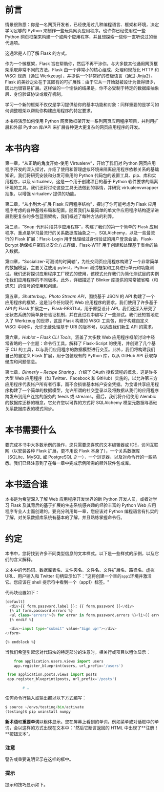 # 前言

情景很熟悉：你是一名网页开发者，已经使用过几种编程语言、框架和环境，决定学习足够的 Python 来制作一些玩具网页应用程序。也许你已经使用过一些 Python 网页框架来构建一个或两个应用程序，并且想探索一些你一直听说过的替代选项。

这通常是人们了解 Flask 的方式。

作为一个微框架，Flask 旨在帮助你，然后不再干涉你。与大多数其他通用网页框架采取非常不同的方法，Flask 由一个非常小的核心组成，处理和规范化 HTTP 和 WSGI 规范（通过 Werkzeug），并提供一个非常好的模板语言（通过 Jinja2）。Flask 的美妙之处在于其固有的可扩展性：由于它从一开始就被设计为做得很少，因此也很容易扩展。这样做的一个愉快的结果是，你不必受制于特定的数据库抽象层、身份验证协议或缓存机制。

学习一个新的框架不仅仅是学习提供给你的基本功能和对象：同样重要的是学习如何调整框架以帮助你构建应用程序的特定要求。

本书将演示如何使用 Python 网页微框架开发一系列网页应用程序项目，并利用扩展和外部 Python 库/API 来扩展各种更大更复杂的网页应用程序的开发。

# 本书内容

第一章，“从正确的角度开始-使用 Virtualenv”，开始了我们对 Python 网页应用程序开发的深入探讨，介绍了使用和管理虚拟环境来隔离应用程序依赖关系的基础知识。我们将研究安装和分发可重用的 Python 代码包的设置工具、pip、库和实用程序，以及 virtualenv，这是一个用于创建项目的基于 Python 软件要求的隔离环境的工具。我们还将讨论这些工具无法做到的事情，并研究 virtualenvwrapper 抽象，以增强 virtualenv 提供的功能。

第二章，“从小到大-扩展 Flask 应用程序结构”，探讨了你可能考虑为 Flask 应用程序考虑的各种基线布局和配置。随着我们从最简单的单文件应用程序结构逐渐进展到更复杂的多包蓝图架构，我们概述了每种方法的利弊。

第三章，“Snap-代码片段共享应用程序”，构建了我们的第一个简单的 Flask 应用程序，重点是学习最流行的关系数据库抽象之一，SQLAlchemy，以及一些最流行的 Flask 扩展：Flask-Login 用于处理经过身份验证的用户登录会话，Flask-Bcrypt 确保帐户密码以安全方式存储，Flask-WTF 用于创建和处理基于表单的输入数据。

第四章，“Socializer-可测试的时间轴”，为社交网页应用程序构建了一个非常简单的数据模型，主要关注使用 pytest，Python 测试框架和工具进行单元和功能测试。我们还将探讨应用程序工厂模式的使用，该模式允许我们为简化测试目的实例化我们应用程序的不同版本。此外，详细描述了 Blinker 库提供的常常被省略（和遗忘）的信号的使用和创建。

第五章，*Shutterbug，Photo Stream API*，围绕基于 JSON 的 API 构建了一个应用程序的框架，这是当今任何现代 Web 应用程序的要求。我们使用了许多基于 API 的 Flask 扩展之一，Flask-RESTful，用于原型设计 API，我们还深入研究了无状态系统的简单身份验证机制，并在此过程中编写了一些测试。我们还短暂地进入了 Werkzeug 的世界，这是 Flask 构建的 WSGI 工具包，用于构建自定义 WSGI 中间件，允许无缝处理基于 URI 的版本号，以适应我们新生 API 的需求。

第六章，*Hublot – Flask CLI Tools*，涵盖了大多数 Web 应用程序框架讨论中经常省略的一个主题：命令行工具。解释了 Flask-Script 的使用，并创建了几个基于 CLI 的工具，以与我们应用程序的数据模型进行交互。此外，我们将构建我们自己的自定义 Flask 扩展，用于包装现有的 Python 库，以从 GitHub API 获取存储库和问题信息。

第七章，*Dinnerly – Recipe Sharing*，介绍了 OAuth 授权流程的概念，这是许多大型 Web 应用程序（如 Twitter、Facebook 和 GitHub）实施的，以允许第三方应用程序代表帐户所有者行事，而不会损害基本帐户安全凭据。为食谱共享应用程序构建了一个简单的数据模型，允许所谓的社交登录以及将数据从我们的应用程序跨发布到用户连接的服务的 feeds 或 streams。最后，我们将介绍使用 Alembic 的数据库迁移的概念，它允许您以可靠的方式将 SQLAlchemy 模型元数据与基础关系数据库表的模式同步。

# 本书需要什么

要完成本书中大多数示例的操作，您只需要您喜欢的文本编辑器或 IDE，访问互联网（以安装各种 Flask 扩展，更不用说 Flask 本身了），一个关系数据库（SQLite、MySQL 或 PostgreSQL 之一），一个浏览器，以及对命令行的一些熟悉。我们已经注意到了在每一章中完成示例所需的额外软件包或库。

# 本书适合谁

本书是为希望深入了解 Web 应用程序开发世界的新 Python 开发人员，或者对学习 Flask 及其背后的基于扩展的生态系统感兴趣的经验丰富的 Python Web 应用程序专业人士而创建的。要充分利用每一章，您应该对 Python 编程语言有扎实的了解，对关系数据库系统有基本的了解，并且熟练掌握命令行。

# 约定

本书中，您将找到许多不同类型信息的文本样式。以下是一些样式的示例，以及它们的含义解释。

文本中的代码词、数据库表名、文件夹名、文件名、文件扩展名、路径名、虚拟 URL、用户输入和 Twitter 句柄显示如下："这将创建一个空的`app1`环境并激活它。您应该在 shell 提示符中看到一个（app1）标签。"

代码块设置如下：

```py
[default]
  <div>{{ form.password.label }}: {{ form.password }}</div>
  {% if form.password.errors %}
  <ul class="errors">{% for error in form.password.errors %}<li>{{ error }}</li>{% endfor %}</ul>
  {% endif %}

  <div><input type="submit" value="Sign up!"></div>
</form>

{% endblock %}
```

当我们希望引起您对代码块的特定部分的注意时，相关行或项目以粗体显示：

```py
    from application.users.views import users
    app.register_blueprint(users, url_prefix='/users')

 from application.posts.views import posts
 app.register_blueprint(posts, url_prefix='/posts')

        # …
```

任何命令行输入或输出都以以下方式编写：

```py
$ source ~/envs/testing/bin/activate
(testing)$ pip uninstall numpy

```

**新术语**和**重要单词**以粗体显示。您在屏幕上看到的单词，例如菜单或对话框中的单词，会以这样的方式出现在文本中："然后它断言返回的 HTML 中出现了**注册！**按钮文本"。

### 注意

警告或重要说明显示在这样的框中。

### 提示

提示和技巧显示如下。
